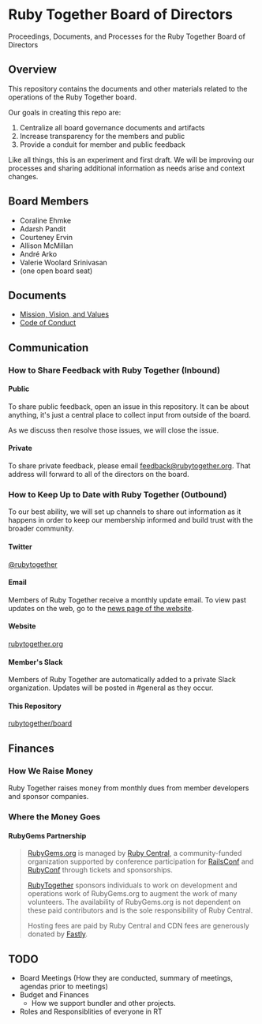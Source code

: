 # Ruby Together Board of Directors
Proceedings, Documents, and Processes for the Ruby Together Board of Directors

## Overview

This repository contains the documents and other materials related to the operations of the Ruby Together board.

Our goals in creating this repo are:

1. Centralize all board governance documents and artifacts
2. Increase transparency for the members and public
3. Provide a conduit for member and public feedback

Like all things, this is an experiment and first draft. We will be improving our processes and sharing additional information as needs arise and context changes.

## Board Members

* Coraline Ehmke
* Adarsh Pandit
* Courteney Ervin
* Allison McMillan
* André Arko
* Valerie Woolard Srinivasan
* (one open board seat)

## Documents

* [Mission, Vision, and Values](VISION_MISSON_VALUES.md)
* [Code of Conduct](CODE_OF_CONDUCT.md)

## Communication

### How to Share Feedback with Ruby Together (Inbound)

#### Public

To share public feedback, open an issue in this repository. It can be about anything, it's just a central place to collect input from outside of the board.

As we discuss then resolve those issues, we will close the issue.

#### Private

To share private feedback, please email [feedback@rubytogether.org](mailto:feedback@rubytogether.org). That address will forward to all of the directors on the board.

### How to Keep Up to Date with Ruby Together (Outbound)

To our best ability, we will set up channels to share out information as it happens in order to keep our membership informed and build trust with the broader community.

#### Twitter

[@rubytogether](https://twitter.com/rubytogether)

#### Email

Members of Ruby Together receive a monthly update email. To view past updates on the web, go to the [news page of the website](https://rubytogether.org/news).

#### Website

[rubytogether.org](rubytogether.org)

#### Member's Slack

Members of Ruby Together are automatically added to a private Slack organization. Updates will be posted in #general as they occur.

#### This Repository

[rubytogether/board](https://github.com/rubytogether/board)

## Finances

### How We Raise Money

Ruby Together raises money from monthly dues from member developers and sponsor
companies.

### Where the Money Goes

#### RubyGems Partnership

> [RubyGems.org](RubyGems.org) is managed by [Ruby Central](http://rubycentral.org), a community-funded organization supported by conference participation for [RailsConf](railsconf.org) and [RubyConf](rubyconf.org) through tickets and sponsorships.
>
> [RubyTogether](rubytogether.org) sponsors individuals to work on development and operations work of RubyGems.org to augment the work of many volunteers. The availability of RubyGems.org is not dependent on these paid contributors and is the sole responsibility of Ruby Central.
>
> Hosting fees are paid by Ruby Central and CDN fees are generously donated by [Fastly](fastly.com).

## TODO

- Board Meetings (How they are conducted, summary of meetings, agendas prior to meetings)
- Budget and Finances
  - How we support bundler and other projects.
- Roles and Responsiblities of everyone in RT
